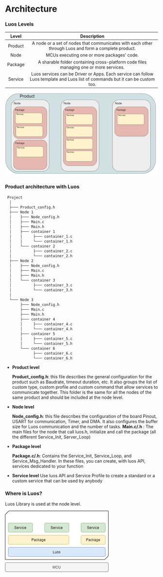 # Architecture

### Luos Levels

| Level | Description |
| :---: | :---: |
| Product | A node or a set of nodes that communicates with each other through Luos and form a complete product. |
| Node | MCUs executing one or more packages' code. |
| Package | A sharable folder containing cross-platform code files managing one or more services. |
| Service | Luos services can be Driver or Apps. Each service can follow Luos template and Luos list of commands but it can be custom too. |

![](../../../_assets/img/architecture.png)

### Product architecture with Luos

```AsciiDoc
 Project
  │
  ├─── Product_config.h
  ├─── Node 1
  │    ├─── Node_config.h
  │    ├─── Main.c
  │    ├─── Main.h
  │    ├─── container 1
  │    │     ├─── container_1.c
  │    │     └─── container_1.h
  │    └─── container 2
  │          ├─── container_2.c
  │          └─── container_2.h
  ├─── Node 2
  │    ├─── Node_config.h
  │    ├─── Main.c
  │    ├─── Main.h
  │    └─── container 3
  │          ├─── container_3.c
  │          └─── container_3.h
  │
  └─── Node 3
       ├─── Node_config.h
       ├─── Main.c
       ├─── Main.h
       ├─── container 4
       │     ├─── container_4.c
       │     └─── container_4.h
       ├─── container 5
       │     ├─── container_5.c
       │     └─── container_5.h
       └─── container 6
             ├─── container_6.c
             └─── container_6.h

```


- **Product level**

    **Product_config.h**: this file describes the general configuration for the product such as  Baudrate, timeout duration, etc. It also groups the list of custom type, custom profile and custom command that allow services to communicate together. This folder is the same for all the nodes of the same product and should be included at the node level.

- **Node level**

    **Node_config.h**: this file describes the configuration of the board Pinout, USART for communication, Timer, and DMA. It also configures the buffer size for Luos communication and the number of tasks.
    **Main.c/.h** : The main files for the node that call luos.h, initialize and call the package (all the different Service_Init, Server_Loop)

- **Package level**

    **Package.c/.h**: Contains the Service_Init, Service_Loop, and Service_Msg_Handler. In these files, you can create, with luos API, services dedicated to your function

- **Service level**
    Use luos API and Service Profile to create a standard or a custom service that can be used by anybody

### Where is Luos?

Luos Library is used at the node level.

![](../../../_assets/img/luos_mcu_platform.png)
